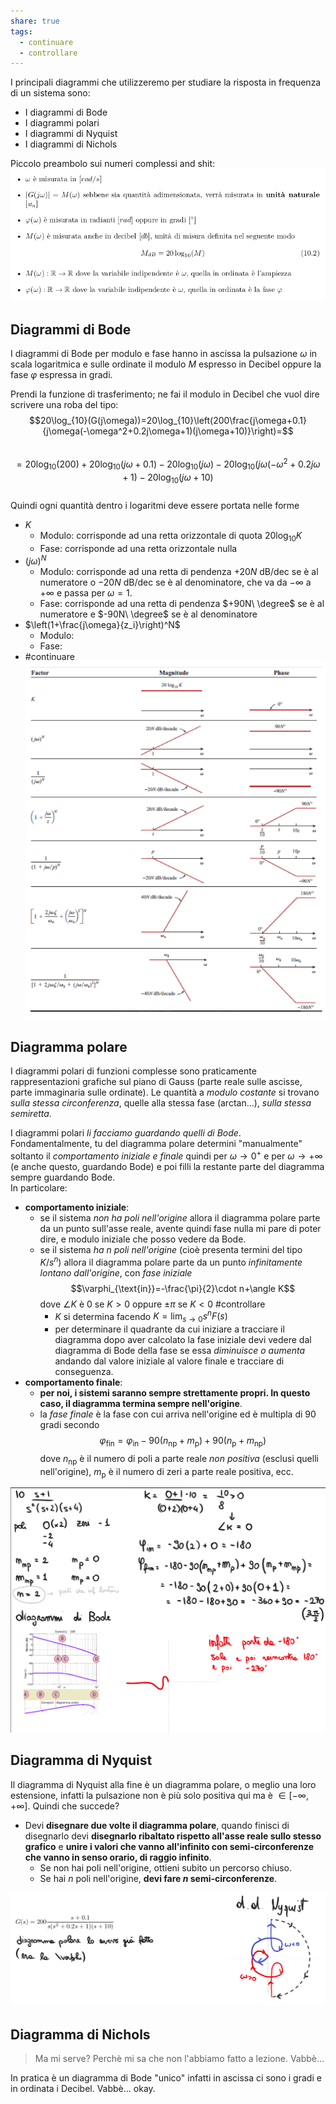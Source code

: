 ```yaml
---  
share: true  
tags:  
  - continuare  
  - controllare  
---  
```

I principali diagrammi che utilizzeremo per studiare la risposta in frequenza di un sistema sono:  
- I diagrammi di Bode  
- I diagrammi polari  
- I diagrammi di Nyquist  
- I diagrammi di Nichols  
  
Piccolo preambolo sui numeri complessi and shit:  
![Pasted image 20240207130404.png](./img/Pasted%20image%2020240207130404.png)  
  
## Diagrammi di Bode  
I diagrammi di Bode per modulo e fase hanno in ascissa la pulsazione $\omega$ in scala logaritmica e sulle ordinate il modulo $M$ espresso in Decibel oppure la fase $\varphi$ espressa in gradi.  
  
Prendi la funzione di trasferimento; ne fai il modulo in Decibel che vuol dire scrivere una roba del tipo:  
$$20\log_{10}(G(j\omega))=20\log_{10}\left(200\frac{j\omega+0.1}{j\omega(-\omega^2+0.2j\omega+1)(j\omega+10)}\right)=$$  
$$=20\log_{10}(200)+20\log_{10}(j\omega+0.1)-20\log_{10}(j\omega)-20\log_{10}(j\omega(-\omega^2+0.2j\omega+1)-20\log_{10}(j\omega+10)$$  
Quindi ogni quantità dentro i logaritmi deve essere portata nelle forme  
- $K$  
	- Modulo: corrisponde ad una retta orizzontale di quota $20\log_{10}{K}$  
	- Fase: corrisponde ad una retta orizzontale nulla  
- $(j\omega)^N$  
	- Modulo: corrisponde ad una retta di pendenza $+20N$ dB/dec se è al numeratore o $-20N$ dB/dec se è al denominatore, che va da $-\infty$ a $+\infty$ e passa per $\omega=1$.   
	- Fase: corrisponde ad una retta di pendenza $+90N\ \degree$ se è al numeratore e $-90N\ \degree$ se è al denominatore  
- $\left(1+\frac{j\omega}{z_i}\right)^N$  
	- Modulo:  
	- Fase:  
- #continuare   
![Pasted image 20240207132109.png](./img/Pasted%20image%2020240207132109.png)  
## Diagramma polare  
I diagrammi polari di funzioni complesse sono praticamente rappresentazioni grafiche sul piano di Gauss (parte reale sulle ascisse, parte immaginaria sulle ordinate). Le quantità a *modulo costante* si trovano *sulla stessa circonferenza*, quelle alla stessa fase (arctan...), *sulla stessa semiretta*.  
  
I diagrammi polari *li facciamo guardando quelli di Bode*.  
Fondamentalmente, tu del diagramma polare determini "manualmente" soltanto il *comportamento iniziale e finale* quindi per $\omega\to0^+$ e per $\omega\to+\infty$ (e anche questo, guardando Bode) e poi filli la restante parte del diagramma sempre guardando Bode.  
In particolare:  
- **comportamento iniziale**:   
	- se il sistema *non ha poli nell'origine* allora il diagramma polare parte da un punto sull'asse reale, avente quindi fase nulla mi pare di poter dire, e modulo iniziale che posso vedere da Bode.  
	- se il sistema *ha $n$ poli nell'origine* (cioè presenta termini del tipo $K/s^n$) allora il diagramma polare parte da un punto *infinitamente lontano dall'origine*, con *fase iniziale* $$\varphi_{\text{in}}=-\frac{\pi}{2}\cdot n+\angle K$$ dove $\angle K$ è $0$ se $K>0$ oppure $\pm\pi$ se $K<0$ #controllare   
		- $K$ si determina facendo $K=\lim_{s\to0}s^nF(s)$  
		- per determinare il quadrante da cui iniziare a tracciare il diagramma dopo aver calcolato la fase iniziale devi vedere dal diagramma di Bode della fase se essa *diminuisce o aumenta* andando dal valore iniziale al valore finale e tracciare di conseguenza.  
- **comportamento finale**:   
	- **per noi, i sistemi saranno sempre strettamente propri. In questo caso, il diagramma termina sempre nell'origine**.  
	- la *fase finale* è la fase con cui arriva nell'origine ed è multipla di 90 gradi secondo $$\varphi_{\text{fin}}=\varphi_{\text{in}}-90(n_{\text{np}}+m_\text{p})+90(n_\text{p}+m_\text{np})$$ dove $n_\text{np}$ è il numero di poli a parte reale *non positiva* (esclusi quelli nell'origine), $m_\text{p}$ è il numero di zeri a parte reale positiva, ecc.  
  
![Pasted image 20240425004354.png](./img/Pasted%20image%2020240425004354.png)  
  
## Diagramma di Nyquist  
Il diagramma di Nyquist alla fine è un diagramma polare, o meglio una loro estensione, infatti la pulsazione non è più solo positiva qui  ma è $\in[-\infty, +\infty]$. Quindi che succede?  
- Devi **disegnare due volte il diagramma polare**, quando finisci di disegnarlo devi **disegnarlo ribaltato rispetto all'asse reale sullo stesso grafico** e **unire i valori che vanno all'infinito con semi-circonferenze che vanno in senso orario, di raggio infinito**.  
	- Se non hai poli nell'origine, ottieni subito un percorso chiuso.  
	- Se hai $n$ poli nell'origine, **devi fare $n$ semi-circonferenze**.  
  
![Pasted image 20240425004422.png](./img/Pasted%20image%2020240425004422.png)  
  
## Diagramma di Nichols  
> Ma mi serve? Perchè mi sa che non l'abbiamo fatto a lezione. Vabbè...  
  
In pratica è un diagramma di Bode "unico" infatti in ascissa ci sono i gradi e in ordinata i Decibel. Vabbè... okay.  
  
